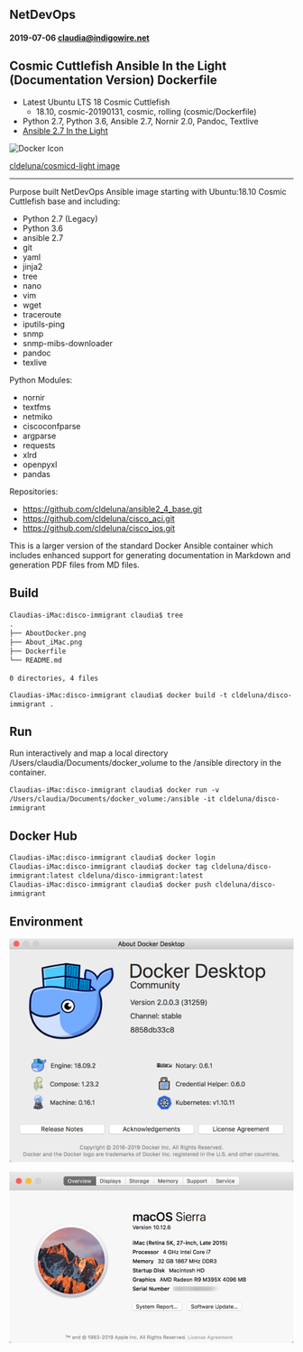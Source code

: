 ## NetDevOps
#### 2019-07-06 claudia@indigowire.net

## Cosmic Cuttlefish Ansible In the Light (Documentation Version) Dockerfile
 - Latest Ubuntu LTS 18 Cosmic Cuttlefish
 	* 18.10, cosmic-20190131, cosmic, rolling (cosmic/Dockerfile)
 - Python 2.7, Python 3.6, Ansible 2.7, Nornir 2.0, Pandoc, Textlive
 - [Ansible 2.7 In the Light]( https://github.com/ansible/ansible/blob/stable-2.7/changelogs/CHANGELOG-v2.7.rst)
  

![Docker Icon](https://encrypted-tbn0.gstatic.com/images?q=tbn:ANd9GcSWmA-f2WW29z9uI8XXgshto0EjIOUqWwrRPBnpkaeQbOpFZRuW)

[cldeluna/cosmicd-light image](https://hub.docker.com/r/cldeluna/cosmic-lightd) 
  
------


Purpose built NetDevOps Ansible image starting with Ubuntu:18.10 Cosmic Cuttlefish base and including:
- Python 2.7 (Legacy)
- Python 3.6
- ansible 2.7
- git
- yaml
- jinja2
- tree
- nano
- vim
- wget
- traceroute
- iputils-ping
- snmp
- snmp-mibs-downloader
- pandoc
- texlive

Python Modules:
- nornir
- textfms
- netmiko
- ciscoconfparse
- argparse 
- requests
- xlrd
- openpyxl
- pandas

Repositories:
- https://github.com/cldeluna/ansible2_4_base.git
- https://github.com/cldeluna/cisco_aci.git
- https://github.com/cldeluna/cisco_ios.git


This is a larger version of the standard Docker Ansible container which includes enhanced support for generating documentation in Markdown and generation PDF files from MD files.


## Build

```
Claudias-iMac:disco-immigrant claudia$ tree
.
├── AboutDocker.png
├── About_iMac.png
├── Dockerfile
└── README.md

0 directories, 4 files
```

```
Claudias-iMac:disco-immigrant claudia$ docker build -t cldeluna/disco-immigrant .
```

## Run

Run interactively and map a local directory /Users/claudia/Documents/docker_volume to the /ansible directory in the container.
```
Claudias-iMac:disco-immigrant claudia$ docker run -v  /Users/claudia/Documents/docker_volume:/ansible -it cldeluna/disco-immigrant
```

## Docker Hub

```
Claudias-iMac:disco-immigrant claudia$ docker login
Claudias-iMac:disco-immigrant claudia$ docker tag cldeluna/disco-immigrant:latest cldeluna/disco-immigrant:latest
Claudias-iMac:disco-immigrant claudia$ docker push cldeluna/disco-immigrant
```

## Environment

![About Docker](AboutDocker.png)

![About Docker](About_iMac.png)

